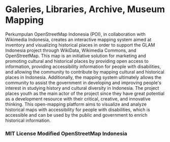 # Galeries, Libraries, Archive, Museum Mapping 

Perkumpulan OpenStreetMap Indonesia (POI), in collaboration with Wikimedia Indonesia, creates an interactive mapping system aimed at inventory and visualizing historical places in order to support the GLAM Indonesia project through WikiData, Wikimedia Commons, and OpenStreetMap. This map is an initiative solution for marketing and promoting cultural and historical places by providing open access to information, providing accessibility information for people with disabilities, and allowing the community to contribute by mapping cultural and historical places in Indonesia. Additionally, the mapping system ultimately allows the community to assist the government in developing and improving people's interest in studying history and cultural diversity in Indonesia. The project places youth as the main actor of the project since they have great potential as a development resource with their critical, creative, and innovative thinking. This open-mapping platform aims to visualize and analyze historical maps with accessibility for people with disabilities, which is accessible and can be used by the public and government to enrich historical information.

### MIT License Modified OpenStreetMap Indonesia
